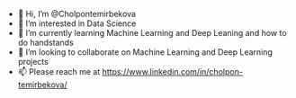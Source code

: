 - 👋 Hi, I’m @Cholpontemirbekova
- 👀 I’m interested in Data Science
- 🌱 I’m currently learning Machine Learning and Deep Leaning and how to do handstands
- 💞️ I’m looking to collaborate on Machine Learning and Deep Learning projects
- 📫 Please reach me at https://www.linkedin.com/in/cholpon-temirbekova/

<!---
Cholpontemirbekova/Cholpontemirbekova is a ✨ special ✨ repository because its `README.md` (this file) appears on your GitHub profile.
You can click the Preview link to take a look at your changes.
--->
